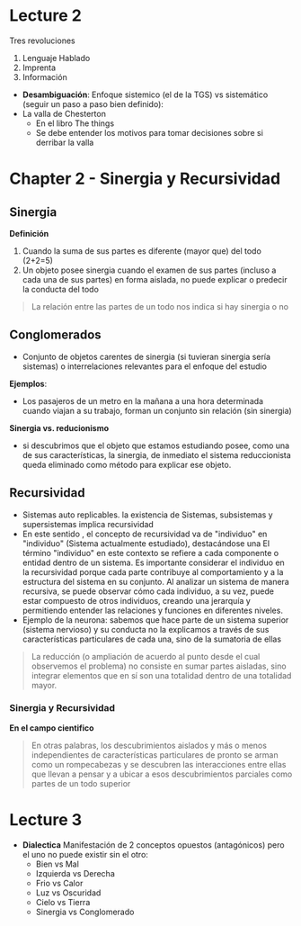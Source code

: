 # Lecture 2
Tres revoluciones
1. Lenguaje Hablado
2. Imprenta
3. Información

+ **Desambiguación**: Enfoque sistemico (el de la TGS) vs sistemático (seguir un paso a paso bien definido):
+ La valla de Chesterton
	+ En el libro The things
	+ Se debe entender los motivos para tomar decisiones sobre si derribar la valla
# Chapter 2 - Sinergia y Recursividad

## Sinergia
**Definición**
1. Cuando la suma de sus partes es diferente (mayor que) del todo (2+2=5)
2. Un objeto posee sinergia cuando el examen de sus partes (incluso a cada una de sus partes) en forma aislada, no puede explicar o predecir la conducta del todo

> La relación entre las partes de un todo nos indica si hay sinergia o no

## Conglomerados
+ Conjunto de objetos carentes de sinergia (si tuvieran sinergia sería sistemas) o interrelaciones relevantes para el enfoque del estudio

**Ejemplos**:
+ Los pasajeros de un metro en la mañana a una hora determinada cuando viajan a su trabajo, forman un conjunto sin relación (sin sinergia)

**Sinergia vs. reducionismo**
+  si descubrimos que el objeto que estamos estudiando posee, como una de sus características, la sinergia, de inmediato el sistema reduccionista queda eliminado como método para explicar ese objeto.

## Recursividad
+ Sistemas auto replicables. la existencia de  Sistemas, subsistemas y supersistemas implica recursividad
+ En este sentido , el concepto de recursividad va de "individuo" en "individuo" (Sistema actualmente estudiado), destacándose una El término "individuo" en este contexto se refiere a cada componente o entidad dentro de un sistema. Es importante considerar el individuo en la recursividad porque cada parte contribuye al comportamiento y a la estructura del sistema en su conjunto. Al analizar un sistema de manera recursiva, se puede observar cómo cada individuo, a su vez, puede estar compuesto de otros individuos, creando una jerarquía y permitiendo entender las relaciones y funciones en diferentes niveles.
+ Ejemplo de la neurona: sabemos que hace parte de un sistema superior (sistema nervioso) y su conducta no la explicamos a través de sus  características particulares de cada una, sino de la sumatoria de ellas

> La reducción (o ampliación de acuerdo al punto desde el cual observemos el problema) no consiste en sumar partes aisladas, sino integrar elementos que en sí son una totalidad dentro de una totalidad mayor.

### Sinergia y Recursividad

**En el campo cientifico**
>En otras palabras, los descubrimientos aislados y más o menos independientes de características particulares de pronto se arman como un rompecabezas y se descubren las interacciones entre ellas que llevan a pensar y a ubicar a esos descubrimientos parciales como partes de un todo superior

# Lecture 3
+ **Dialectica** Manifestación de 2 conceptos opuestos (antagónicos) pero el uno no puede existir sin el otro:
	+ Bien vs Mal
	+ Izquierda vs Derecha
	+ Frio vs Calor
	+ Luz vs Oscuridad
	+ Cielo vs Tierra
	+ Sinergia vs Conglomerado